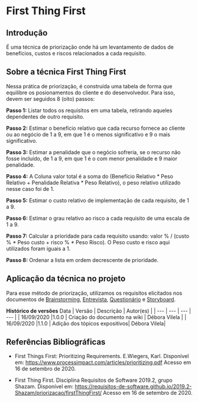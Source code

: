 # First Thing First

## Introdução
É uma técnica de priorização onde há um levantamento de dados de benefícios, custos e riscos relacionados a cada requisito.

## Sobre a técnica First Thing First
Nessa prática de priorização, é construída uma tabela de forma que equilibre os posionamentos do cliente e do desenvolvedor. Para isso, devem ser seguidos 8 (oito) passos: 

**Passo 1:** Listar todos os requisitos em uma tabela, retirando aqueles dependentes de outro requisito. 

**Passo 2:** Estimar o benefício relativo que cada recurso fornece ao cliente ou ao negócio de 1 a 9, em que 1 é o menos significativo e 9 o mais significativo.

**Passo 3:** Estimar a penalidade que o negócio sofreria, se o recurso não fosse incluído, de 1 a 9, em que 1 é o com menor penalidade e 9 maior penalidade.

**Passo 4:** A Coluna valor total é a soma do (Benefício Relativo * Peso Relativo + Penalidade Relativa * Peso Relativo), o peso relativo utilizado nesse caso foi de 1.

**Passo 5:** Estimar o custo relativo de implementação de cada requisito, de 1 a 9.

**Passo 6:** Estimar o grau relativo ao risco a cada requisito de uma escala de 1 a 9.

**Passo 7:** Calcular a prioridade para cada requisito usando: valor % / (custo % * Peso custo + risco % * Peso Risco). O Peso custo e risco aqui utilizados foram iguais a 1.

**Passo 8:** Ordenar a lista em ordem decrescente de prioridade.

## Aplicação da técnica no projeto

Para esse método de priorização, utilizamos os requisitos elicitados nos documentos de [Brainstorming](2020.1_G1_Triagil\docs\base\requisitos\elicitacao\brainstorming.md), [Entrevista](2020.1_G1_Triagil\docs\base\requisitos\elicitacao\entrevista.md), [Questionário](2020.1_G1_Triagil\docs\base\requisitos\elicitacao\questionario.md) e [Storyboard](2020.1_G1_Triagil\docs\base\requisitos\elicitacao\storyboard.md).



**Histórico de versões**
Data | Versão | Descrição | Autor(es) |
| --- | --- | --- | --- |
| 16/09/2020 |1.0.0 | Criação do documento na wiki  | Débora Vilela |
| 16/09/2020 |1.1.0 | Adição dos tópicos expositivos| Débora Vilela|


## Referências Bibliográficas

- First Things First: Prioritizing Requirements. E.Wiegers, Karl. Disponível em: https://www.processimpact.com/articles/prioritizing.pdf Acesso em 16 de setembro de 2020.

- First Thing First. Disciplina Requisitos de Software 2019.2, grupo Shazam. Disponível em: https://requisitos-de-software.github.io/2019.2-Shazam/priorizacao/firstThingFirst/ Acesso em 16 de setembro de 2020.